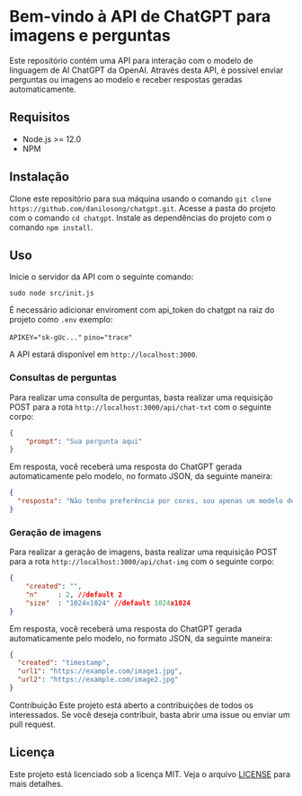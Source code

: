 # Bem-vindo à API de ChatGPT para imagens e perguntas

Este repositório contém uma API para interação com o modelo de linguagem de AI ChatGPT da OpenAI. Através desta API, é possível enviar perguntas ou imagens ao modelo e receber respostas geradas automaticamente.

## Requisitos

- Node.js >= 12.0
- NPM

## Instalação

Clone este repositório para sua máquina usando o comando `git clone https://github.com/danilosong/chatgpt.git`.
Acesse a pasta do projeto com o comando `cd chatgpt`.
Instale as dependências do projeto com o comando `npm install`.

## Uso

Inicie o servidor da API com o seguinte comando:

`sudo node src/init.js`

É necessário adicionar enviroment com api_token do chatgpt na raiz do projeto como `.env` exemplo:

`APIKEY="sk-gUc..."`
`pino="trace"`


A API estará disponível em `http://localhost:3000`.

### Consultas de perguntas

Para realizar uma consulta de perguntas, basta realizar uma requisição POST para a rota `http://localhost:3000/api/chat-txt` com o seguinte corpo:
```JSON
{
    "prompt": "Sua pergunta aqui"
}
```
Em resposta, você receberá uma resposta do ChatGPT gerada automaticamente pelo modelo, no formato JSON, da seguinte maneira:
```JSON
{
  "resposta": "Não tenho preferência por cores, sou apenas um modelo de linguagem de AI."
}
```
### Geração de imagens

Para realizar a geração de imagens, basta realizar uma requisição POST para a rota `http://localhost:3000/api/chat-img` com o seguinte corpo:
```JSON
{
    "created": "",
    "n"     : 2, //default 2
    "size"  : "1024x1024" //default 1024x1024
}
```
Em resposta, você receberá uma resposta do ChatGPT gerada automaticamente pelo modelo, no formato JSON, da seguinte maneira:
```JSON
{
  "created": "timestamp",
  "url1": "https://example.com/image1.jpg",
  "url2": "https://example.com/image2.jpg"
}
```

Contribuição
Este projeto está aberto a contribuições de todos os interessados. Se você deseja contribuir, basta abrir uma issue ou enviar um pull request.


## Licença

Este projeto está licenciado sob a licença MIT. Veja o arquivo [LICENSE](https://platform.openai.com/docs/introduction) para mais detalhes.
